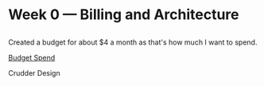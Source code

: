 # Week 0 — Billing and Architecture

##
Created a budget for about $4 a month as that's how much I want to spend.

[Budget Spend](assets/budget.png)


Crudder Design
